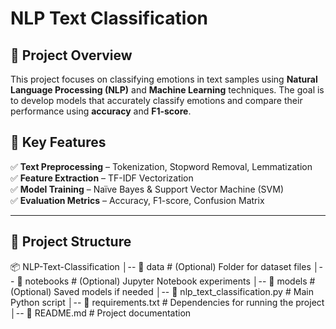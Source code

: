 # **NLP Text Classification**  

## 📌 Project Overview  
This project focuses on classifying emotions in text samples using **Natural Language Processing (NLP)** and **Machine Learning** techniques. The goal is to develop models that accurately classify emotions and compare their performance using **accuracy** and **F1-score**.  

## 🚀 Key Features  
✅ **Text Preprocessing** – Tokenization, Stopword Removal, Lemmatization  
✅ **Feature Extraction** – TF-IDF Vectorization  
✅ **Model Training** – Naïve Bayes & Support Vector Machine (SVM)  
✅ **Evaluation Metrics** – Accuracy, F1-score, Confusion Matrix  

---

## 📂 Project Structure  

📦 NLP-Text-Classification
│-- 📂 data # (Optional) Folder for dataset files
│-- 📂 notebooks # (Optional) Jupyter Notebook experiments
│-- 📂 models # (Optional) Saved models if needed
│-- 📄 nlp_text_classification.py # Main Python script
│-- 📄 requirements.txt # Dependencies for running the project
│-- 📄 README.md # Project documentation
